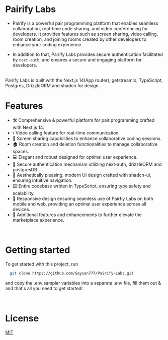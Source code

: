 #                                                   Pairify Labs
- Pairify is a powerful pair programming platform that enables seamless collaboration, real-time code sharing, and video conferencing for developers. It provides features such as screen sharing, video calling, room creation, and joining rooms created by other developers to enhance your coding experience.

- In addition to that, Pairify Labs provides secure authentication facilitated by `next-auth`, and ensures a secure and engaging platform for developers.
<br>
Pairify Labs is built with the Next.js 14(App router), getstreamIo, TypeScript, Postgres, DrizzleORM and shadcn for design.

<!-- ![Project Image](https://github.com/Saysan777/Digital-Arc/blob/main/public/DigitalArc.jpg) -->

<br>

# Features

- 🛠️ Comprehensive & powerful platform for pair programming crafted with Next.js 14.
- 📞 Video calling feature for real-time communication.
- 🎥 Screen sharing capabilities to enhance collaborative coding sessions.
- 🏠 Room creation and deletion functionalities to manage collaborative spaces.
- 💻  Elegant and robust  designed for optimal user experience.
- 🔑 Secure authentication mechanism utilizing next-auth, drizzleORM and postgresDB.
- 🌟 Aesthetically pleasing, modern UI design crafted with shadcn-ui, ensuring intuitive navigation.
- ⌨️ Entire codebase written in TypeScript, ensuring type safety and scalability.
- 📱 Responsive design ensuring seamless use of Pairfiy Labs on both mobile and web, providing an optimal user experience across all devices.
- 🎁 Additional features and enhancements to further elevate the marketplace experience.

<br>

# Getting started

To get started with this project, run

```bash
  git clone https://github.com/Saysan777/Pairify-Labs.git
```

and copy the .env.sampler variables into a separate .env file, fill them out & and that's all you need to get started!

<br>

# License

[MIT](https://choosealicense.com/licenses/mit/)

